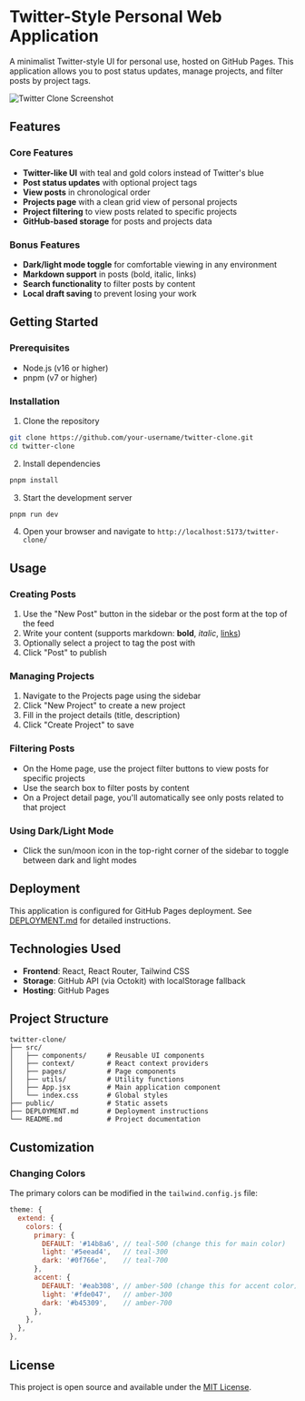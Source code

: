 # Twitter-Style Personal Web Application

A minimalist Twitter-style UI for personal use, hosted on GitHub Pages. This application allows you to post status updates, manage projects, and filter posts by project tags.

![Twitter Clone Screenshot](screenshot.png)

## Features

### Core Features
- **Twitter-like UI** with teal and gold colors instead of Twitter's blue
- **Post status updates** with optional project tags
- **View posts** in chronological order
- **Projects page** with a clean grid view of personal projects
- **Project filtering** to view posts related to specific projects
- **GitHub-based storage** for posts and projects data

### Bonus Features
- **Dark/light mode toggle** for comfortable viewing in any environment
- **Markdown support** in posts (bold, italic, links)
- **Search functionality** to filter posts by content
- **Local draft saving** to prevent losing your work

## Getting Started

### Prerequisites
- Node.js (v16 or higher)
- pnpm (v7 or higher)

### Installation

1. Clone the repository
```bash
git clone https://github.com/your-username/twitter-clone.git
cd twitter-clone
```

2. Install dependencies
```bash
pnpm install
```

3. Start the development server
```bash
pnpm run dev
```

4. Open your browser and navigate to `http://localhost:5173/twitter-clone/`

## Usage

### Creating Posts
1. Use the "New Post" button in the sidebar or the post form at the top of the feed
2. Write your content (supports markdown: **bold**, *italic*, [links](url))
3. Optionally select a project to tag the post with
4. Click "Post" to publish

### Managing Projects
1. Navigate to the Projects page using the sidebar
2. Click "New Project" to create a new project
3. Fill in the project details (title, description)
4. Click "Create Project" to save

### Filtering Posts
- On the Home page, use the project filter buttons to view posts for specific projects
- Use the search box to filter posts by content
- On a Project detail page, you'll automatically see only posts related to that project

### Using Dark/Light Mode
- Click the sun/moon icon in the top-right corner of the sidebar to toggle between dark and light modes

## Deployment

This application is configured for GitHub Pages deployment. See [DEPLOYMENT.md](DEPLOYMENT.md) for detailed instructions.

## Technologies Used

- **Frontend**: React, React Router, Tailwind CSS
- **Storage**: GitHub API (via Octokit) with localStorage fallback
- **Hosting**: GitHub Pages

## Project Structure

```
twitter-clone/
├── src/
│   ├── components/     # Reusable UI components
│   ├── context/        # React context providers
│   ├── pages/          # Page components
│   ├── utils/          # Utility functions
│   ├── App.jsx         # Main application component
│   └── index.css       # Global styles
├── public/             # Static assets
├── DEPLOYMENT.md       # Deployment instructions
└── README.md           # Project documentation
```

## Customization

### Changing Colors
The primary colors can be modified in the `tailwind.config.js` file:

```js
theme: {
  extend: {
    colors: {
      primary: {
        DEFAULT: '#14b8a6', // teal-500 (change this for main color)
        light: '#5eead4',   // teal-300
        dark: '#0f766e',    // teal-700
      },
      accent: {
        DEFAULT: '#eab308', // amber-500 (change this for accent color)
        light: '#fde047',   // amber-300
        dark: '#b45309',    // amber-700
      },
    },
  },
},
```

## License

This project is open source and available under the [MIT License](LICENSE).
